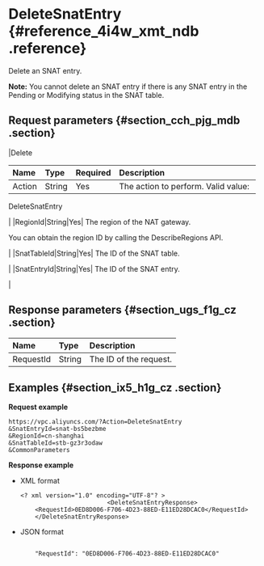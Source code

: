# DeleteSnatEntry {#reference_4i4w_xmt_ndb .reference}

Delete an SNAT entry.

**Note:** You cannot delete an SNAT entry if there is any SNAT entry in the Pending or Modifying status in the SNAT table.

## Request parameters {#section_cch_pjg_mdb .section}

|Delete

Name|Type|Required|Description|
|:-----------|:---|:-------|:----------|
|Action|String|Yes| The action to perform. Valid value: 

 DeleteSnatEntry

 |
|RegionId|String|Yes| The region of the NAT gateway.

 You can obtain the region ID by calling the DescribeRegions API.

 |
|SnatTableId|String|Yes| The ID of the SNAT table.

 |
|SnatEntryId|String|Yes| The ID of the SNAT entry.

 |

## Response parameters {#section_ugs_f1g_cz .section}

|Name|Type|Description|
|:---|:---|:----------|
|RequestId|String|The ID of the request.|

## Examples {#section_ix5_h1g_cz .section}

**Request example**

``` {#createVPCpub}
https://vpc.aliyuncs.com/?Action=DeleteSnatEntry
&SnatEntryId=snat-bs5bezbme
&RegionId=cn-shanghai
&SnatTableId=stb-gz3r3odaw
&CommonParameters
```

**Response example**

-   XML format

    ```
    <? xml version="1.0" encoding="UTF-8"? >
                            <DeleteSnatEntryResponse>
        <RequestId>0ED8D006-F706-4D23-88ED-E11ED28DCAC0</RequestId>
        </DeleteSnatEntryResponse>
    ```

-   JSON format

    ```
     
        "RequestId": "0ED8D006-F706-4D23-88ED-E11ED28DCAC0"
    
    ```


